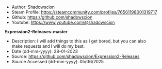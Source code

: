 - Author: Shadowscion
- Steam Profile: https://steamcommunity.com/profiles/76561198001319717
- Github: https://github.com/shadowscion
- Youtube: https://www.youtube.com/@shadowscion

**Expression2-Releases-master**
- Description: I will add things to this as I get bored, but you can also make requests and I will do my best.
- Date (dd-mm-yyyy): 28-01-2023
- Source: https://github.com/shadowscion/Expression2-Releases
- Source Accessed (dd-mm-yyyy): 05/06/2025
